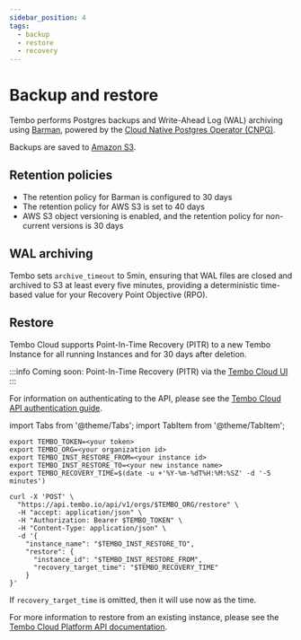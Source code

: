 ```yaml
---
sidebar_position: 4
tags:
  - backup
  - restore
  - recovery
---
```


# Backup and restore

Tembo performs Postgres backups and Write-Ahead Log (WAL) archiving using [Barman](https://pgbarman.org/), powered by the [Cloud Native Postgres Operator (CNPG)](https://cloudnative-pg.io/).

Backups are saved to [Amazon S3](https://aws.amazon.com/s3/).

## Retention policies

- The retention policy for Barman is configured to 30 days
- The retention policy for AWS S3 is set to 40 days
- AWS S3 object versioning is enabled, and the retention policy for non-current versions is 30 days

## WAL archiving

Tembo sets `archive_timeout` to 5min, ensuring that WAL files are closed and archived to S3 at least every five minutes, providing a deterministic time-based value for your Recovery Point Objective (RPO).

## Restore

Tembo Cloud supports Point-In-Time Recovery (PITR) to a new Tembo Instance for all running Instances and for 30 days after deletion.

:::info
Coming soon: Point-In-Time Recovery (PITR) via the [Tembo Cloud UI](https://cloud.tembo.io)
:::

For information on authenticating to the API, please see the [Tembo Cloud API authentication guide](/docs/tembo-cloud/api-authentication).

import Tabs from '@theme/Tabs';
import TabItem from '@theme/TabItem';

<Tabs>
<TabItem value="curl" label="Curl">

```shell
export TEMBO_TOKEN=<your token>
export TEMBO_ORG=<your organization id>
export TEMBO_INST_RESTORE_FROM=<your instance id>
export TEMBO_INST_RESTORE_TO=<your new instance name>
export TEMBO_RECOVERY_TIME=$(date -u +'%Y-%m-%dT%H:%M:%SZ' -d '-5 minutes')

curl -X 'POST' \
  "https://api.tembo.io/api/v1/orgs/$TEMBO_ORG/restore" \
  -H "accept: application/json" \
  -H "Authorization: Bearer $TEMBO_TOKEN" \
  -H "Content-Type: application/json" \
  -d '{
    "instance_name": "$TEMBO_INST_RESTORE_TO",
    "restore": {
      "instance_id": "$TEMBO_INST_RESTORE_FROM",
      "recovery_target_time": "$TEMBO_RECOVERY_TIME"
    }
}'
```

</TabItem>
</Tabs>

If `recovery_target_time` is omitted, then it will use now as the time.

For more information to restore from an existing instance, please see the [Tembo Cloud Platform API documentation](https://tembo.io/docs/tembo-cloud/openapi/#tag/instance/operation/restore_instance).
